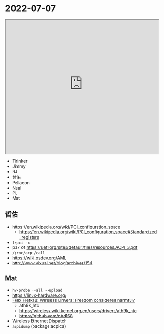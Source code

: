 # 2022-07-07

<iframe src="https://photos.hackingthursday.org/2022/2022-07-07" width="100%" height="440px"></iframe>

- Thinker
- Jimmy
- RJ
- 哲佑
- Pellaeon
- Neal
- PL
- Mat

## 哲佑

- https://en.wikipedia.org/wiki/PCI_configuration_space
    - <https://en.wikipedia.org/wiki/PCI_configuration_space#Standardized_registers>
- `lspci -x`
- p37 of  <https://uefi.org/sites/default/files/resources/ACPI_3.pdf>
- `/proc/acpi/call`
- https://wiki.osdev.org/AML
- http://www.vixual.net/blog/archives/154

## Mat

- `hw-probe --all --upload`
- <https://linux-hardware.org/>
- [Felix Fietkau: Wireless Drivers: Freedom considered harmful?](https://www.youtube.com/watch?v=hiUosbhR0Wo)
    - ath9k_htc
    - <https://wireless.wiki.kernel.org/en/users/drivers/ath9k_htc>
    - <https://github.com/nbd168>
- Wireless Ethernet Dispatch
- `acpidump` (package:acpica)
